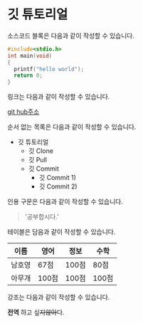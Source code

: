# 깃 튜토리얼

소스코드 블록은 다음과 같이 작성할 수 있습니다.

```c
#include<stdio.h>
int main(void)
{
  printf("hello world");
  return 0;
}

```

링크는 다음과 같이 작성할 수 있습니다.

[git hub주소](https://github.com/hoya0326/git-tutorial.git)

순서 없는 목록은 다음과 같이 작성할 수 있습니다.

* 깃 튜토리얼
  * 깃 Clone
  * 깃 Pull
  * 깃 Commit
    * 깃 Commit 1)
    * 깃 Commit 2)

인용 구문은 다음과 같이 작성할 수 있습니다.
> '공부합시다.'

테이블은 담음과 같이 작성할 수 있습니다.

이름|영어|정보|수학
---|---|---|---|
남호영|67점|100점|80점|
아무개|100점|100점|100점|

강조는 다음과 같이 작성할 수 있습니다.

**전역** 하고 싶~~지않아~~다.
